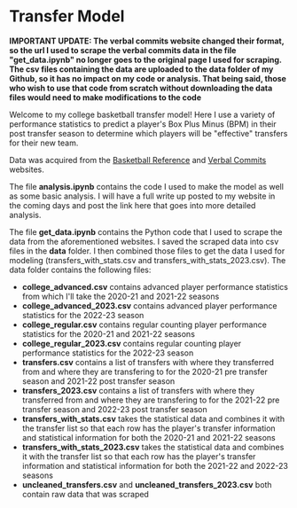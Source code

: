 # Transfer Model

**IMPORTANT UPDATE: The verbal commits website changed their format, so the url I used to scrape the verbal commits data in the file "get_data.ipynb" no longer goes to the original page I used for scraping. The csv files containing the data are uploaded to the data folder of my Github, so it has no impact on my code or analysis. That being said, those who wish to use that code from scratch without downloading the data files would need to make modifications to the code**

Welcome to my college basketball transfer model! Here I use a variety of performance statistics to predict a player's Box Plus Minus (BPM) in their post transfer season to determine which players will be "effective" transfers for their new team.

Data was acquired from the [Basketball Reference](https://www.sports-reference.com/cbb/play-index/psl_finder.cgi) and [Verbal Commits](https://www.verbalcommits.com/transfers/2022) websites.

The file **analysis.ipynb** contains the code I used to make the model as well as some basic analysis. I will have a full write up posted to my website in the coming days and post the link here that goes into more detailed analysis.

The file **get_data.ipynb** contains the Python code that I used to scrape the data from the aforementioned websites. I saved the scraped data into csv files in the **data** folder. I then combined those files to get the data I used for modeling (transfers_with_stats.csv and transfers_with_stats_2023.csv). The data folder contains the following files:

* **college_advanced.csv** contains advanced player performance statistics from which I'll take the 2020-21 and 2021-22 seasons
* **college_advanced_2023.csv** contains advanced player performance statistics for the 2022-23 season
* **college_regular.csv** contains regular counting player performance statistics for the 2020-21 and 2021-22 seasons
* **college_regular_2023.csv** contains regular counting player performance statistics for the 2022-23 season
* **transfers.csv** contains a list of transfers with where they transferred from and where they are transfering to for the 2020-21 pre transfer season and 2021-22 post transfer season
* **transfers_2023.csv** contains a list of transfers with where they transferred from and where they are transfering to for the 2021-22 pre transfer season and 2022-23 post transfer season
* **transfers_with_stats.csv** takes the statistical data and combines it with the transfer list so that each row has the player's transfer information and statistical information for both the 2020-21 and 2021-22 seasons 
* **transfers_with_stats_2023.csv** takes the statistical data and combines it with the transfer list so that each row has the player's transfer information and statistical information for both the 2021-22 and 2022-23 seasons 
* **uncleaned_transfers.csv** and **uncleaned_transfers_2023.csv** both contain raw data that was scraped
